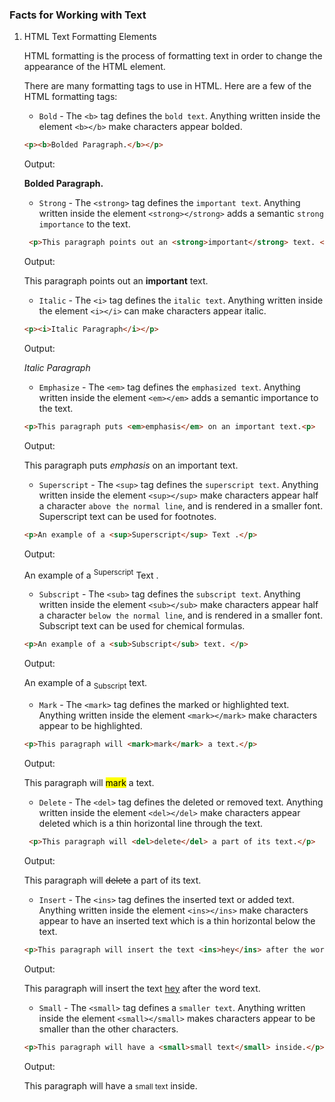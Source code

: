 ### Facts for Working with Text

1. HTML Text Formatting Elements

    HTML formatting is the process of formatting text in order to change the appearance of the HTML element. 
    
    There are many formatting tags to use in HTML. Here are a few of the HTML formatting tags:

    - `Bold` - The `<b>` tag defines the `bold text`. Anything written inside the element `<b></b>` make characters appear bolded.

    ```html
    <p><b>Bolded Paragraph.</b></p>

    ```
    Output: 
    <p><b>Bolded Paragraph.</b></p>

    - `Strong` - The `<strong>` tag defines the `important text`. Anything written inside the element `<strong></strong>` adds a semantic `strong importance` to the text. 

    ```html
     <p>This paragraph points out an <strong>important</strong> text. <p>

    ```
    Output:
    <p>This paragraph points out an <strong>important</strong> text. <p>

    - `Italic` - The `<i>` tag defines the `italic text`. Anything written inside the element `<i></i>` can make characters appear italic.

    ```html
    <p><i>Italic Paragraph</i></p>

    ```
    Output:
     <p><i>Italic Paragraph</i></p>

     - `Emphasize` - The `<em>` tag defines the `emphasized text`. Anything written inside the element `<em></em>` adds a semantic importance to the text. 

     ```html
    <p>This paragraph puts <em>emphasis</em> on an important text.<p>

     ```

     Output:
     <p>This paragraph puts <em>emphasis</em> on an important text.<p>

    - `Superscript` - The `<sup>` tag defines the `superscript text`. Anything written inside the element `<sup></sup>` make characters appear half a character `above the normal line`, and is rendered in a smaller font. Superscript text can be used for footnotes. 

    ```html
    <p>An example of a <sup>Superscript</sup> Text .</p>

    ```
    Output:
    <p>An example of a <sup>Superscript</sup> Text .</p>

    - `Subscript` - The `<sub>` tag defines the `subscript text`. Anything written inside the element `<sub></sub>` make characters appear half a character `below the normal line`, and is rendered in a smaller font. Subscript text can be used for chemical formulas.

    ```html
    <p>An example of a <sub>Subscript</sub> text. </p>

    ```

    Output:
    <p>An example of a <sub>Subscript</sub> text. </p>

    - `Mark` - The `<mark>` tag defines the marked or highlighted text. Anything written inside the element `<mark></mark>` make characters appear to be highlighted.

    ```html
    <p>This paragraph will <mark>mark</mark> a text.</p>

    ``` 
    Output:
    <p>This paragraph will <mark>mark</mark> a text.</p>

    - `Delete` - The `<del>` tag defines the deleted or removed text. Anything written inside the element `<del></del>` make characters appear deleted which is a thin horizontal line through the text.

    ```html
     <p>This paragraph will <del>delete</del> a part of its text.</p>

    ```
    Output:
    <p>This paragraph will <del>delete</del> a part of its text.</p>

    - `Insert` - The `<ins>` tag defines the inserted text or added text. Anything written inside the element `<ins></ins>` make characters appear to have an inserted text which is a thin horizontal below the text. 

    ```html
    <p>This paragraph will insert the text <ins>hey</ins> after the word text.</p>

    ``` 
    Output:
    <p>This paragraph will insert the text <ins>hey</ins> after the word text.</p>

    - `Small` - The `<small>` tag defines a `smaller text`. Anything written inside the element `<small></small>` makes characters appear to be smaller than the other characters.

    ```html
    <p>This paragraph will have a <small>small text</small> inside.</p>
    
    ```
    Output:
    <p>This paragraph will have a <small>small text</small> inside.</p>